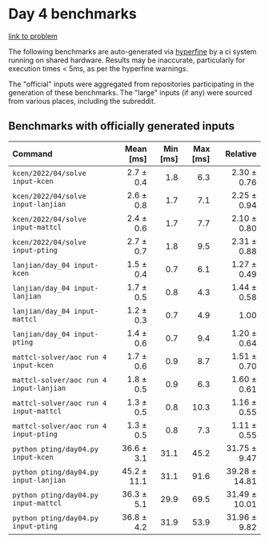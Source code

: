 # Day 4 benchmarks

[link to problem](http://adventofcode.com/2022/day/4)

The following benchmarks are auto-generated via [hyperfine](https://github.com/sharkdp/hyperfine) by a ci system running on shared hardware. Results may be inaccurate, particularly for execution times < 5ms, as per the hyperfine warnings.

The "official" inputs were aggregated from repositories participating in the generation of these benchmarks. The "large" inputs (if any) were sourced from various places, including the subreddit.

## Benchmarks with officially generated inputs
| Command | Mean [ms] | Min [ms] | Max [ms] | Relative |
|:---|---:|---:|---:|---:|
| `kcen/2022/04/solve input-kcen` | 2.7 ± 0.4 | 1.8 | 6.3 | 2.30 ± 0.76 |
| `kcen/2022/04/solve input-lanjian` | 2.6 ± 0.8 | 1.7 | 7.1 | 2.25 ± 0.94 |
| `kcen/2022/04/solve input-mattcl` | 2.4 ± 0.6 | 1.7 | 7.7 | 2.10 ± 0.80 |
| `kcen/2022/04/solve input-pting` | 2.7 ± 0.7 | 1.8 | 9.5 | 2.31 ± 0.88 |
| `lanjian/day_04 input-kcen` | 1.5 ± 0.4 | 0.7 | 6.1 | 1.27 ± 0.49 |
| `lanjian/day_04 input-lanjian` | 1.7 ± 0.5 | 0.8 | 4.3 | 1.44 ± 0.58 |
| `lanjian/day_04 input-mattcl` | 1.2 ± 0.3 | 0.7 | 4.9 | 1.00 |
| `lanjian/day_04 input-pting` | 1.4 ± 0.6 | 0.7 | 9.4 | 1.20 ± 0.64 |
| `mattcl-solver/aoc run 4 input-kcen` | 1.7 ± 0.6 | 0.9 | 8.7 | 1.51 ± 0.70 |
| `mattcl-solver/aoc run 4 input-lanjian` | 1.8 ± 0.5 | 0.9 | 6.3 | 1.60 ± 0.61 |
| `mattcl-solver/aoc run 4 input-mattcl` | 1.3 ± 0.5 | 0.8 | 10.3 | 1.16 ± 0.55 |
| `mattcl-solver/aoc run 4 input-pting` | 1.3 ± 0.5 | 0.8 | 7.3 | 1.11 ± 0.55 |
| `python pting/day04.py input-kcen` | 36.6 ± 3.1 | 31.1 | 45.2 | 31.75 ± 9.47 |
| `python pting/day04.py input-lanjian` | 45.2 ± 11.1 | 31.1 | 91.6 | 39.28 ± 14.81 |
| `python pting/day04.py input-mattcl` | 36.3 ± 5.1 | 29.9 | 69.5 | 31.49 ± 10.01 |
| `python pting/day04.py input-pting` | 36.8 ± 4.2 | 31.9 | 53.9 | 31.96 ± 9.82 |
